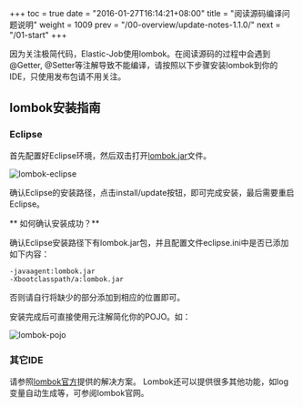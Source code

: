 +++
toc = true
date = "2016-01-27T16:14:21+08:00"
title = "阅读源码编译问题说明"
weight = 1009
prev = "/00-overview/update-notes-1.1.0/"
next = "/01-start"
+++

因为关注极简代码，Elastic-Job使用lombok。在阅读源码的过程中会遇到@Getter, @Setter等注解导致不能编译，请按照以下步骤安装lombok到你的IDE，只使用发布包请不用关注。

## lombok安装指南

### Eclipse

首先配置好Eclipse环境，然后双击打开[lombok.jar](https://projectlombok.org/downloads/lombok.jar)文件。

![lombok-eclipse](/img/1.x/lombok-eclipse.jpg)

确认Eclipse的安装路径，点击install/update按钮，即可完成安装，最后需要重启Eclipse。

** 如何确认安装成功？**

确认Eclipse安装路径下有lombok.jar包，并且配置文件eclipse.ini中是否已添加如下内容：

```
-javaagent:lombok.jar
-Xbootclasspath/a:lombok.jar
```

否则请自行将缺少的部分添加到相应的位置即可。

安装完成后可直接使用元注解简化你的POJO。如：

![lombok-pojo](/img/1.x/lombok-pojo.jpg)

### 其它IDE

请参照[lombok官方](https://projectlombok.org/download.html)提供的解决方案。
Lombok还可以提供很多其他功能，如log变量自动生成等，可参阅lombok官网。
